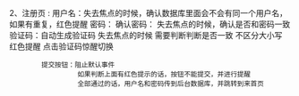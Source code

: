  2、注册页 :
             用户名：失去焦点的时候，确认数据库里面会不会有同一个用户名，如果有重复，红色提醒
             密码：
             确认密码： 失去焦点的时候，确认是否和密码一致
             验证码：自动生成验证码 失去焦点的时候 需要判断判断是否一致 不区分大小写 红色提醒
                    点击验证码惊醒切换
        
            提交按钮：阻止默认事件
                     如果判断上面有红色提示的话，按钮不能提交，并进行提醒
                     全部通过的话，用户名和密码传到后台数据库，并跳转到来首页